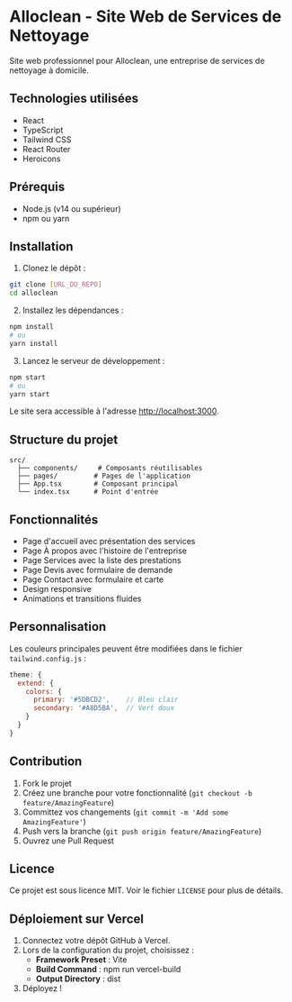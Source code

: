 # Alloclean - Site Web de Services de Nettoyage

Site web professionnel pour Alloclean, une entreprise de services de nettoyage à domicile.

## Technologies utilisées

- React
- TypeScript
- Tailwind CSS
- React Router
- Heroicons

## Prérequis

- Node.js (v14 ou supérieur)
- npm ou yarn

## Installation

1. Clonez le dépôt :
```bash
git clone [URL_DU_REPO]
cd alloclean
```

2. Installez les dépendances :
```bash
npm install
# ou
yarn install
```

3. Lancez le serveur de développement :
```bash
npm start
# ou
yarn start
```

Le site sera accessible à l'adresse [http://localhost:3000](http://localhost:3000).

## Structure du projet

```
src/
  ├── components/     # Composants réutilisables
  ├── pages/         # Pages de l'application
  ├── App.tsx        # Composant principal
  └── index.tsx      # Point d'entrée
```

## Fonctionnalités

- Page d'accueil avec présentation des services
- Page À propos avec l'histoire de l'entreprise
- Page Services avec la liste des prestations
- Page Devis avec formulaire de demande
- Page Contact avec formulaire et carte
- Design responsive
- Animations et transitions fluides

## Personnalisation

Les couleurs principales peuvent être modifiées dans le fichier `tailwind.config.js` :

```javascript
theme: {
  extend: {
    colors: {
      primary: '#5DBCD2',    // Bleu clair
      secondary: '#A8D5BA',  // Vert doux
    }
  }
}
```

## Contribution

1. Fork le projet
2. Créez une branche pour votre fonctionnalité (`git checkout -b feature/AmazingFeature`)
3. Committez vos changements (`git commit -m 'Add some AmazingFeature'`)
4. Push vers la branche (`git push origin feature/AmazingFeature`)
5. Ouvrez une Pull Request

## Licence

Ce projet est sous licence MIT. Voir le fichier `LICENSE` pour plus de détails.

## Déploiement sur Vercel

1. Connectez votre dépôt GitHub à Vercel.
2. Lors de la configuration du projet, choisissez :
   - **Framework Preset** : Vite
   - **Build Command** : npm run vercel-build
   - **Output Directory** : dist
3. Déployez ! 